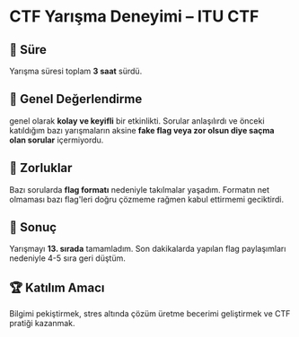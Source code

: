 # CTF Yarışma Deneyimi – ITU CTF

## 📅 Süre
Yarışma süresi toplam **3 saat** sürdü.

## 🎯 Genel Değerlendirme
genel olarak **kolay ve keyifli** bir etkinlikti. Sorular anlaşılırdı ve önceki katıldığım bazı yarışmaların aksine **fake flag veya zor olsun diye saçma olan sorular** içermiyordu.

## 🧩 Zorluklar
Bazı sorularda **flag formatı** nedeniyle takılmalar yaşadım. Formatın net olmaması bazı flag'leri doğru çözmeme rağmen kabul ettirmemi geciktirdi.

## 🏁 Sonuç
Yarışmayı **13. sırada** tamamladım. Son dakikalarda yapılan flag paylaşımları nedeniyle 4-5 sıra geri düştüm.

## 🏆 Katılım Amacı
Bilgimi pekiştirmek, stres altında çözüm üretme becerimi geliştirmek ve CTF pratiği kazanmak.

